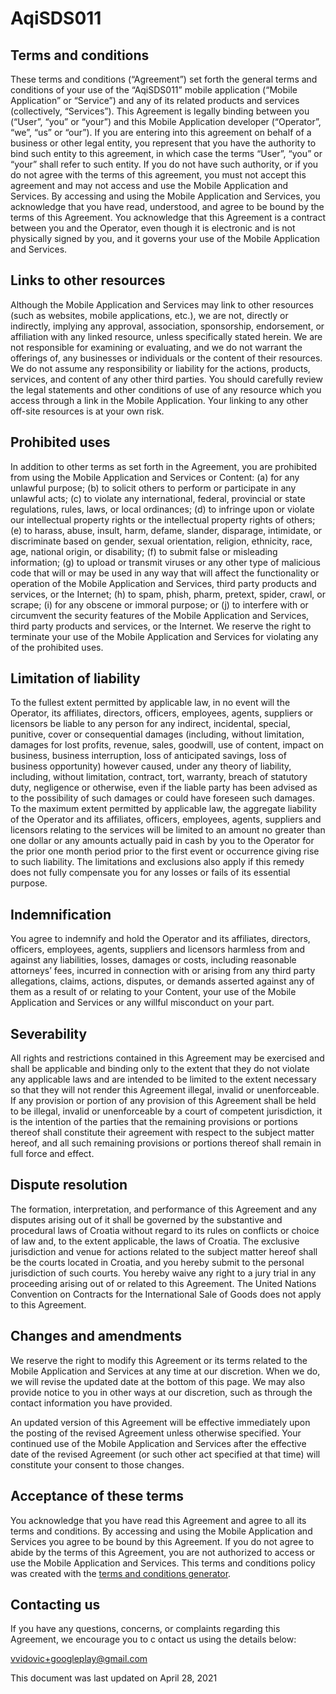 # AqiSDS011

## Terms and conditions

These terms and conditions (“Agreement”) set forth the general terms and conditions of your use of
the “AqiSDS011” mobile application (“Mobile Application” or “Service”) and any of its related
products and services (collectively, “Services”). This Agreement is legally binding between you
(“User”, “you” or “your”) and this Mobile Application developer (“Operator”, “we”, “us” or “our”).
If you are entering into this agreement on behalf of a business or other legal entity, you represent
that you have the authority to bind such entity to this agreement, in which case the terms “User”,
“you” or “your” shall refer to such entity. If you do not have such authority, or if you do not
agree with the terms of this agreement, you must not accept this agreement and may not access and
use the Mobile Application and Services. By accessing and using the Mobile Application and Services,
you acknowledge that you have read, understood, and agree to be bound by the terms of this
Agreement. You acknowledge that this Agreement is a contract between you and the Operator, even
though it is electronic and is not physically signed by you, and it governs your use of the Mobile
Application and Services.

## Links to other resources

Although the Mobile Application and Services may link to other resources (such as websites, mobile
applications, etc.), we are not, directly or indirectly, implying any approval, association,
sponsorship, endorsement, or affiliation with any linked resource, unless specifically stated
herein. We are not responsible for examining or evaluating, and we do not warrant the offerings of,
any businesses or individuals or the content of their resources. We do not assume any responsibility
or liability for the actions, products, services, and content of any other third parties. You should
carefully review the legal statements and other conditions of use of any resource which you access
through a link in the Mobile Application. Your linking to any other off-site resources is at your
own risk.

## Prohibited uses

In addition to other terms as set forth in the Agreement, you are prohibited from using the Mobile
Application and Services or Content: (a) for any unlawful purpose; (b) to solicit others to perform
or participate in any unlawful acts; (c) to violate any international, federal, provincial or state
regulations, rules, laws, or local ordinances; (d) to infringe upon or violate our intellectual
property rights or the intellectual property rights of others; (e) to harass, abuse, insult, harm,
defame, slander, disparage, intimidate, or discriminate based on gender, sexual orientation,
religion, ethnicity, race, age, national origin, or disability; (f) to submit false or misleading
information; (g) to upload or transmit viruses or any other type of malicious code that will or may
be used in any way that will affect the functionality or operation of the Mobile Application and
Services, third party products and services, or the Internet; (h) to spam, phish, pharm, pretext,
spider, crawl, or scrape; (i) for any obscene or immoral purpose; or (j) to interfere with or
circumvent the security features of the Mobile Application and Services, third party products and
services, or the Internet. We reserve the right to terminate your use of the Mobile Application and
Services for violating any of the prohibited uses.

## Limitation of liability

To the fullest extent permitted by applicable law, in no event will the Operator, its affiliates,
directors, officers, employees, agents, suppliers or licensors be liable to any person for any
indirect, incidental, special, punitive, cover or consequential damages (including, without
limitation, damages for lost profits, revenue, sales, goodwill, use of content, impact on business,
business interruption, loss of anticipated savings, loss of business opportunity) however caused,
under any theory of liability, including, without limitation, contract, tort, warranty, breach of
statutory duty, negligence or otherwise, even if the liable party has been advised as to the
possibility of such damages or could have foreseen such damages. To the maximum extent permitted by
applicable law, the aggregate liability of the Operator and its affiliates, officers, employees,
agents, suppliers and licensors relating to the services will be limited to an amount no greater
than one dollar or any amounts actually paid in cash by you to the Operator for the prior one month
period prior to the first event or occurrence giving rise to such liability. The limitations and
exclusions also apply if this remedy does not fully compensate you for any losses or fails of its
essential purpose.

## Indemnification

You agree to indemnify and hold the Operator and its affiliates, directors, officers, employees,
agents, suppliers and licensors harmless from and against any liabilities, losses, damages or costs,
including reasonable attorneys’ fees, incurred in connection with or arising from any third party
allegations, claims, actions, disputes, or demands asserted against any of them as a result of or
relating to your Content, your use of the Mobile Application and Services or any willful misconduct
on your part.

## Severability

All rights and restrictions contained in this Agreement may be exercised and shall be applicable and
binding only to the extent that they do not violate any applicable laws and are intended to be
limited to the extent necessary so that they will not render this Agreement illegal, invalid or
unenforceable. If any provision or portion of any provision of this Agreement shall be held to be
illegal, invalid or unenforceable by a court of competent jurisdiction, it is the intention of the
parties that the remaining provisions or portions thereof shall constitute their agreement with
respect to the subject matter hereof, and all such remaining provisions or portions thereof shall
remain in full force and effect.

## Dispute resolution

The formation, interpretation, and performance of this Agreement and any disputes arising out of it
shall be governed by the substantive and procedural laws of Croatia without regard to its rules on
conflicts or choice of law and, to the extent applicable, the laws of Croatia. The exclusive
jurisdiction and venue for actions related to the subject matter hereof shall be the courts located
in Croatia, and you hereby submit to the personal jurisdiction of such courts. You hereby waive any
right to a jury trial in any proceeding arising out of or related to this Agreement. The United
Nations Convention on Contracts for the International Sale of Goods does not apply to this
Agreement.

## Changes and amendments

We reserve the right to modify this Agreement or its terms related to the Mobile Application and
Services at any time at our discretion. When we do, we will revise the updated date at the bottom
of this page. We may also provide notice to you in other ways at our discretion, such as through the
contact information you have provided.

An updated version of this Agreement will be effective immediately upon the posting of the revised
Agreement unless otherwise specified. Your continued use of the Mobile Application and Services
after the effective date of the revised Agreement (or such other act specified at that time) will
constitute your consent to those changes.

## Acceptance of these terms

You acknowledge that you have read this Agreement and agree to all its terms and conditions. By
accessing and using the Mobile Application and Services you agree to be bound by this Agreement.
If you do not agree to abide by the terms of this Agreement, you are not authorized to access or use
the Mobile Application and Services. This terms and conditions policy was created with the
<a target="_blank" href="https://www.websitepolicies.com/terms-and-conditions-generator">terms and
conditions generator</a>.

## Contacting us

If you have any questions, concerns, or complaints regarding this Agreement, we encourage you to c
ontact us using the details below:

vvidovic+googleplay@gmail.com

This document was last updated on April 28, 2021
